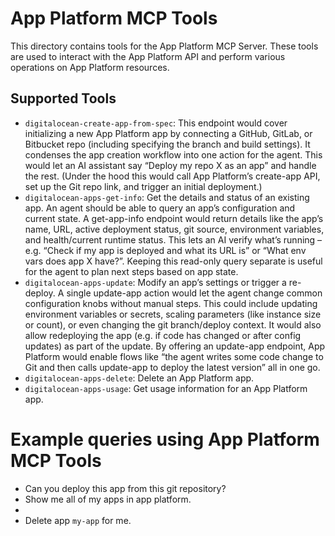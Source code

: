 # App Platform MCP Tools

This directory contains tools for the App Platform MCP Server. These tools are used to interact with the App Platform API and perform various operations on App Platform resources.

## Supported Tools

- `digitalocean-create-app-from-spec`: This endpoint would cover initializing a new App Platform app by connecting a GitHub, GitLab, or Bitbucket repo (including specifying the branch and build settings). It condenses the app creation workflow into one action for the agent. This would let an AI assistant say “Deploy my repo X as an app” and handle the rest. (Under the hood this would call App Platform’s create-app API, set up the Git repo link, and trigger an initial deployment.)
- `digitalocean-apps-get-info`: Get the details and status of an existing app. An agent should be able to query an app’s configuration and current state. A get-app-info endpoint would return details like the app’s name, URL, active deployment status, git source, environment variables, and health/current runtime status. This lets an AI verify what’s running – e.g. “Check if my app is deployed and what its URL is” or “What env vars does app X have?”. Keeping this read-only query separate is useful for the agent to plan next steps based on app state.
- `digitalocean-apps-update`: Modify an app’s settings or trigger a re-deploy. A single update-app action would let the agent change common configuration knobs without manual steps. This could include updating environment variables or secrets, scaling parameters (like instance size or count), or even changing the git branch/deploy context. It would also allow redeploying the app (e.g. if code has changed or after config updates) as part of the update. By offering an update-app endpoint, App Platform would enable flows like “the agent writes some code change to Git and then calls update-app to deploy the latest version” all in one go.
- `digitalocean-apps-delete`: Delete an App Platform app.
- `digitalocean-apps-usage`: Get usage information for an App Platform app.


# Example queries using App Platform MCP Tools

- Can you deploy this app from this git repository?
- Show me all of my apps in app platform. 
- 
- Delete app `my-app` for me.